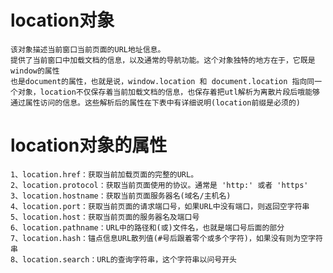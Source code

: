 # location对象

    该对象描述当前窗口当前页面的URL地址信息。
    提供了当前窗口中加载文档的信息，以及通常的导航功能。这个对象独特的地方在于，它既是window的属性
    也是document的属性，也就是说，window.location 和 document.location 指向同一个对象，location不仅保存着当前加载文档的信息，也保存着把utl解析为离散片段后哦能够通过属性访问的信息。这些解析后的属性在下表中有详细说明(location前缀是必须的)

# location对象的属性

    1、location.href：获取当前加载页面的完整的URL。
    2、location.protocol：获取当前页面使用的协议。通常是 'http:' 或者 'https'
    3、location.hostname：获取当前页面服务器名(域名/主机名)
    4、location.port：获取当前页面的请求端口号，如果URL中没有端口，则返回空字符串
    5、location.host：获取当前页面的服务器名及端口号
    6、location.pathname：URL中的路径和(或)文件名，也就是端口号后面的部分
    7、location.hash：锚点信息URL散列值(#号后跟着零个或多个字符)，如果没有则为空字符串
    8、location.search：URL的查询字符串，这个字符串以问号开头
